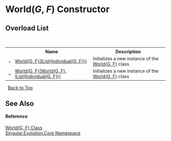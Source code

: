 # World(*G*, *F*) Constructor 
 


## Overload List
&nbsp;<table><tr><th></th><th>Name</th><th>Description</th></tr><tr><td>![Public method](media/pubmethod.gif "Public method")</td><td><a href="539fad57-e0b1-5011-4cbc-5a0dee26d139">World(G, F)(IList(Individual(G, F)))</a></td><td>
Initializes a new instance of the <a href="4f23c10d-618f-6deb-e2f3-d366fcee378d">World(G, F)</a> class</td></tr><tr><td>![Public method](media/pubmethod.gif "Public method")</td><td><a href="7474a14c-0fd1-aaa2-bc08-56351569dbbf">World(G, F)(World(G, F), IList(Individual(G, F)))</a></td><td>
Initializes a new instance of the <a href="4f23c10d-618f-6deb-e2f3-d366fcee378d">World(G, F)</a> class</td></tr></table>&nbsp;
<a href="#world(*g*,-*f*)-constructor">Back to Top</a>

## See Also


#### Reference
<a href="4f23c10d-618f-6deb-e2f3-d366fcee378d">World(G, F) Class</a><br /><a href="7a43d210-bf66-e44d-0f97-e9e0fe26b1b8">Singular.Evolution.Core Namespace</a><br />